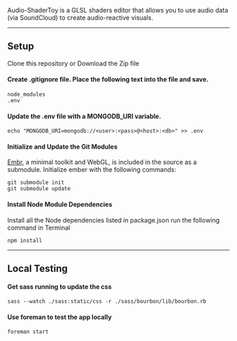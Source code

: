 Audio-ShaderToy is a GLSL shaders editor that allows you to use audio data (via SoundCloud) to create audio-reactive visuals.

---------------

## Setup

Clone this repository or Download the Zip file

#### Create **.gitignore** file. Place the following text into the file and save.

    node_modules
    .env

#### Update the .env file with a MONGODB_URI variable.

    echo "MONGODB_URI=mongodb://<user>:<pass>@<host>:<db>" >> .env

#### Initialize and Update the Git Modules
[Embr](https://github.com/notlion/embr), a minimal toolkit and WebGL, is included in the source as a submodule. Initialize ember with the following commands:

    git submodule init
    git submodule update

#### Install Node Module Dependencies
Install all the Node dependencies listed in package.json run the following command in Terminal

    npm install

---------------

## Local Testing

#### Get sass running to update the css

    sass --watch ./sass:static/css -r ./sass/bourbon/lib/bourbon.rb

#### Use foreman to test the app locally

    foreman start
